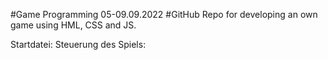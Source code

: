 #Game Programming 05-09.09.2022
#GitHub Repo for developing an own game using HML, CSS and JS.

Startdatei: 
Steuerung des Spiels: 